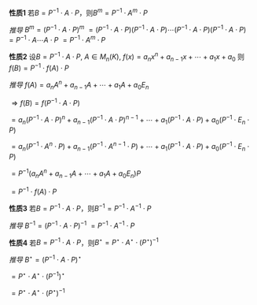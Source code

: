 **性质1**
若$B=P^{-1}\cdot A\cdot P$，则$B^m=P^{-1}\cdot A^m\cdot P$

*推导*
$B^m=(P^{-1}\cdot A\cdot P)^m$
$=(P^{-1}\cdot A\cdot P)(P^{-1}\cdot A\cdot P)\cdots(P^{-1}\cdot A\cdot P)(P^{-1}\cdot A\cdot P)$
$=P^{-1}\cdot A\cdots A\cdot P$
$=P^{-1}\cdot A^m\cdot P$

**性质2**
设$B=P^{-1}\cdot A\cdot P,\ A\in M_n(K),\ f(x)=a_nx^n+a_{n-1}x+\cdots+a_1x+a_0$
则$f(B)=P^{-1}\cdot f(A)\cdot P$

*推导*
$f(A)=a_nA^n+a_{n-1}A+\cdots+a_1A+a_0E_n$

$\Rightarrow f(B)=f(P^{-1}\cdot A\cdot P)$

$=a_n(P^{-1}\cdot A\cdot P)^n+a_{n-1}(P^{-1}\cdot A\cdot P)^{n-1}+\cdots+a_1(P^{-1}\cdot A\cdot P)+a_0(P^{-1}\cdot E_n\cdot P)$

$=a_n(P^{-1}\cdot A^n\cdot P)+a_{n-1}(P^{-1}\cdot A^{n-1}\cdot P)+\cdots+a_1(P^{-1}\cdot A\cdot P)+a_0(P^{-1}\cdot E_n\cdot P)$

$=P^{-1}(a_nA^n+a_{n-1}A+\cdots+a_1A+a_0E_n)P$

$=P^{-1}\cdot f(A)\cdot P$

**性质3**
若$B=P^{-1}\cdot A\cdot P$，则$B^{-1}=P^{-1}\cdot A^{-1}\cdot P$

*推导*
$B^{-1}=(P^{-1}\cdot A\cdot P)^{-1}$
$=P^{-1}\cdot A^{-1}\cdot P$

**性质4**
若$B=P^{-1}\cdot A\cdot P$，则$B^{\star}=P^{\star}\cdot A^{\star}\cdot(P^{\star})^{-1}$

*推导*
$B^{\star}=(P^{-1}\cdot A\cdot P)^{\star}$

$=P^{\star}\cdot A^{\star}\cdot(P^{-1})^{\star}$

$=P^{\star}\cdot A^{\star}\cdot(P^{\star})^{-1}$